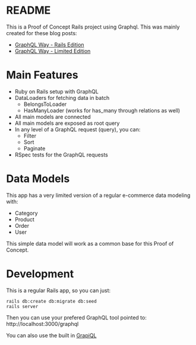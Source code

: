 # README

This is a Proof of Concept Rails project using Graphql. This was mainly created for these blog posts:

- [GraphQL Way - Rails Edition]
- [GraphQL Way - Limited Edition]

# Main Features

- Ruby on Rails setup with GraphQL
- DataLoaders for fetching data in batch
  - BelongsToLoader
  - HasManyLoader (works for has_many through relations as well)
- All main models are connected
- All main models are exposed as root query
- In any level of a GraphQL request (query), you can:
  - Filter
  - Sort
  - Paginate
- RSpec tests for the GraphQL requests

# Data Models

This app has a very limited version of a regular e-commerce data modeling with:

- Category
- Product
- Order
- User

This simple data model will work as a common base for this Proof of Concept.

# Development

This is a regular Rails app, so you can just:

```shell
rails db:create db:migrate db:seed
rails server
```

Then you can use your prefered GraphQL tool pointed to: http://localhost:3000/graphql

You can also use the built in [GrapiQL]

[GraphQL Way - Rails Edition]: https://hashrocket.com/blog/posts/graphql-way-rails-edition
[GraphQL Way - Limited Edition]: https://hashrocket.com/blog/posts/graphql-way-limited-edition
[GrapiQL]: http://localhost:3000/graphiql
